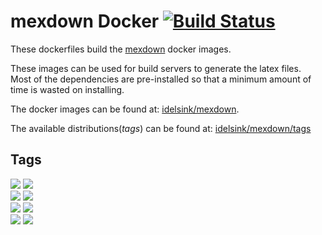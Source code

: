 # mexdown Docker [![Build Status](https://travis-ci.org/idelsink/mexdown-docker.svg?branch=master)](https://travis-ci.org/idelsink/mexdown-docker)

These dockerfiles build the [mexdown](https://github.com/idelsink/mexdown) docker images.

These images can be used for build servers to generate the latex files.  
Most of the dependencies are pre-installed so that a minimum amount of time is wasted on installing.

The docker images can be found at: [idelsink/mexdown](https://hub.docker.com/r/idelsink/mexdown/).

The available distributions(*tags*) can be found at: [idelsink/mexdown/tags](https://hub.docker.com/r/idelsink/mexdown/tags/)

## Tags

[![](https://images.microbadger.com/badges/version/idelsink/mexdown.svg)](https://microbadger.com/images/idelsink/mexdown)
[![](https://images.microbadger.com/badges/image/idelsink/mexdown.svg)](https://microbadger.com/images/idelsink/mexdown)  
[![](https://images.microbadger.com/badges/version/idelsink/mexdown:fedora23.svg)](https://microbadger.com/images/idelsink/mexdown:fedora23)
[![](https://images.microbadger.com/badges/image/idelsink/mexdown:fedora23.svg)](https://microbadger.com/images/idelsink/mexdown:fedora23)  
[![](https://images.microbadger.com/badges/version/idelsink/mexdown:fedora24.svg)](https://microbadger.com/images/idelsink/mexdown:fedora24=)
[![](https://images.microbadger.com/badges/image/idelsink/mexdown:fedora24.svg)](https://microbadger.com/images/idelsink/mexdown:fedora24)  
[![](https://images.microbadger.com/badges/version/idelsink/mexdown:fedora25.svg)](https://microbadger.com/images/idelsink/mexdown:fedora25)
[![](https://images.microbadger.com/badges/image/idelsink/mexdown:fedora25.svg)](https://microbadger.com/images/idelsink/mexdown:fedora25)
